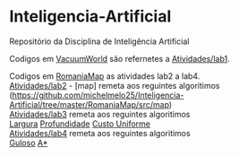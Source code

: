 # Inteligencia-Artificial
Repositório da Disciplina de Inteligência Artificial

Codigos em [VacuumWorld](https://github.com/michelmelo25/Inteligencia-Artificial/tree/master/VacuumWorld) são refernetes a 
[Atividades/lab1](https://github.com/michelmelo25/Inteligencia-Artificial/blob/master/Atividades/lab1.pdf).

Codigos em [RomaniaMap](https://github.com/michelmelo25/Inteligencia-Artificial/tree/master/RomaniaMap) as atividades lab2 a lab4. <br />
[Atividades/lab2](https://github.com/michelmelo25/Inteligencia-Artificial/blob/master/Atividades/lab2.pdf) - [map] remeta aos reguintes algoritimos <br /> 
(https://github.com/michelmelo25/Inteligencia-Artificial/tree/master/RomaniaMap/src/map) <br />
[Atividades/lab3](https://github.com/michelmelo25/Inteligencia-Artificial/blob/master/Atividades/lab3.pdf) remeta aos reguintes algoritimos <br />
[Largura](https://github.com/michelmelo25/Inteligencia-Artificial/tree/master/RomaniaMap/src/busca/largura)
[Profundidade](https://github.com/michelmelo25/Inteligencia-Artificial/tree/master/RomaniaMap/src/busca/profundidade)
[Custo Uniforme](https://github.com/michelmelo25/Inteligencia-Artificial/tree/master/RomaniaMap/src/busca/uniforme) <br />
[Atividades/lab4](https://github.com/michelmelo25/Inteligencia-Artificial/blob/master/Atividades/lab4.pdf) remeta aos reguintes algoritimos <br />
[Guloso](https://github.com/michelmelo25/Inteligencia-Artificial/blob/master/RomaniaMap/src/busca/heuristica/BuscaGulosa.java)
[A*](https://github.com/michelmelo25/Inteligencia-Artificial/blob/master/RomaniaMap/src/busca/heuristica/BuscaAEstrela.java) <br />

